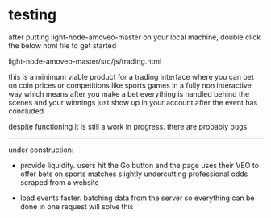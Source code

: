 # testing

after putting light-node-amoveo-master on your local machine, double click the below html file to get started

  light-node-amoveo-master/src/js/trading.html

this is a minimum viable product for a trading interface where you can bet on coin prices or competitions like sports games in a fully non interactive way which means after you make a bet everything is handled behind the scenes and your winnings just show up in your account after the event has concluded

despite functioning it is still a work in progress. there are probably bugs

------------------------------------------------------------------------------------------------------------------------------------------

under construction:

- provide liquidity. users hit the Go button and the page uses their VEO to offer bets on sports matches slightly undercutting professional odds scraped from a website

- load events faster. batching data from the server so everything can be done in one request will solve this
